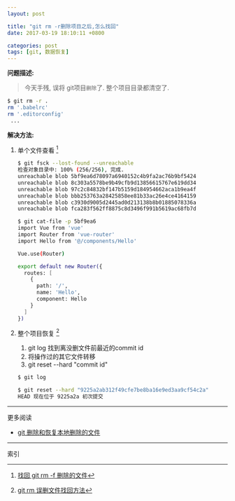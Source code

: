 ```yaml
---
layout: post

title: "git rm -r删除项目之后,怎么找回"
date: 2017-03-19 18:10:11 +0800

categories: post
tags: [git, 数据恢复]
---
```

**问题描述:**

>今天手残, 误将 git项目`删除`了. 整个项目目录都清空了.

```bash
$ git rm -r .                                                           128 ↵
rm '.babelrc'
rm '.editorconfig'
 ...
```
**解决方法:**

1. 单个文件查看 [^1]

    ```bash
    $ git fsck --lost-found --unreachable
    检查对象目录中: 100% (256/256), 完成.
    unreachable blob 5bf9ea6d78097a6940152c4b9fa2ac76b9bf5424
    unreachable blob 8c303a5578be9b49cfb9d13856615767e619dd34
    unreachable blob 97c2c84832bf147b5159d184954662aca1b9ea4f
    unreachable blob bbb253763a28425858ee81b33ac26e4ce4164159
    unreachable blob c3930d9005d2445ad0d213138b8b01885078336a
    unreachable blob fca283f562ff8875c8d3496f991b5619ac68fb7d

    $ git cat-file -p 5bf9ea6
    import Vue from 'vue'
    import Router from 'vue-router'
    import Hello from '@/components/Hello'

    Vue.use(Router)

    export default new Router({
      routes: [
        {
          path: '/',
          name: 'Hello',
          component: Hello
        }
      ]
    })
    ```

1. 整个项目恢复 [^2]

    1. git log 找到离没删文件前最近的commit id
    2. 将操作过的其它文件转移
    3. git reset --hard "commit id"

    ```bash
    $ git log

    $ git reset --hard "9225a2ab312f49cfe7be8ba16e9ed3aa9cf54c2a"
    HEAD 现在位于 9225a2a 初次提交
    ```

---
更多阅读
- [git 删除和恢复本地删除的文件](http://hbiao68.iteye.com/blog/2213238)

---
索引

[^1]: [找回 git rm -f 删除的文件](http://toy.linuxtoy.org/2013/11/19/recover-files-after-git-rm-f.html)
[^2]: [git rm 误删文件找回方法](http://www.voidcn.com/blog/iluckyning/article/p-2577023.html)
